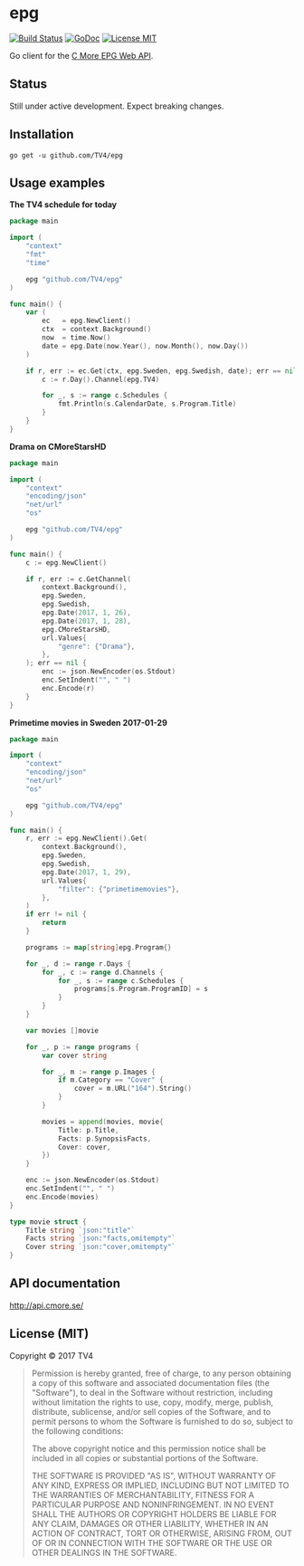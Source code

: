 # epg

[![Build Status](https://travis-ci.org/TV4/epg.svg?branch=master)](https://travis-ci.org/TV4/epg)
[![GoDoc](https://img.shields.io/badge/godoc-reference-blue.svg?style=flat)](https://godoc.org/github.com/TV4/epg)
[![License MIT](https://img.shields.io/badge/license-MIT-lightgrey.svg?style=flat)](https://github.com/TV4/epg#license-mit)

Go client for the [C More EPG Web API](http://api.cmore.se/).

## Status

Still under active development. Expect breaking changes.

## Installation

    go get -u github.com/TV4/epg

## Usage examples

**The TV4 schedule for today**

```go
package main

import (
	"context"
	"fmt"
	"time"

	epg "github.com/TV4/epg"
)

func main() {
	var (
		ec   = epg.NewClient()
		ctx  = context.Background()
		now  = time.Now()
		date = epg.Date(now.Year(), now.Month(), now.Day())
	)

	if r, err := ec.Get(ctx, epg.Sweden, epg.Swedish, date); err == nil {
		c := r.Day().Channel(epg.TV4)

		for _, s := range c.Schedules {
			fmt.Println(s.CalendarDate, s.Program.Title)
		}
	}
}
```

**Drama on CMoreStarsHD**

```go
package main

import (
	"context"
	"encoding/json"
	"net/url"
	"os"

	epg "github.com/TV4/epg"
)

func main() {
	c := epg.NewClient()

	if r, err := c.GetChannel(
		context.Background(),
		epg.Sweden,
		epg.Swedish,
		epg.Date(2017, 1, 26),
		epg.Date(2017, 1, 28),
		epg.CMoreStarsHD,
		url.Values{
			"genre": {"Drama"},
		},
	); err == nil {
		enc := json.NewEncoder(os.Stdout)
		enc.SetIndent("", " ")
		enc.Encode(r)
	}
}
```

**Primetime movies in Sweden 2017-01-29**

```go
package main

import (
	"context"
	"encoding/json"
	"net/url"
	"os"

	epg "github.com/TV4/epg"
)

func main() {
	r, err := epg.NewClient().Get(
		context.Background(),
		epg.Sweden,
		epg.Swedish,
		epg.Date(2017, 1, 29),
		url.Values{
			"filter": {"primetimemovies"},
		},
	)
	if err != nil {
		return
	}

	programs := map[string]epg.Program{}

	for _, d := range r.Days {
		for _, c := range d.Channels {
			for _, s := range c.Schedules {
				programs[s.Program.ProgramID] = s
			}
		}
	}

	var movies []movie

	for _, p := range programs {
		var cover string

		for _, m := range p.Images {
			if m.Category == "Cover" {
				cover = m.URL("164").String()
			}
		}

		movies = append(movies, movie{
			Title: p.Title,
			Facts: p.SynopsisFacts,
			Cover: cover,
		})
	}

	enc := json.NewEncoder(os.Stdout)
	enc.SetIndent("", " ")
	enc.Encode(movies)
}

type movie struct {
	Title string `json:"title"`
	Facts string `json:"facts,omitempty"`
	Cover string `json:"cover,omitempty"`
}
```

## API documentation

<http://api.cmore.se/>

## License (MIT)

Copyright © 2017 TV4

> Permission is hereby granted, free of charge, to any person obtaining
> a copy of this software and associated documentation files (the "Software"),
> to deal in the Software without restriction, including without limitation
> the rights to use, copy, modify, merge, publish, distribute, sublicense,
> and/or sell copies of the Software, and to permit persons to whom the
> Software is furnished to do so, subject to the following conditions:
>
> The above copyright notice and this permission notice shall be included
> in all copies or substantial portions of the Software.
>
> THE SOFTWARE IS PROVIDED "AS IS", WITHOUT WARRANTY OF ANY KIND,
> EXPRESS OR IMPLIED, INCLUDING BUT NOT LIMITED TO THE WARRANTIES
> OF MERCHANTABILITY, FITNESS FOR A PARTICULAR PURPOSE AND NONINFRINGEMENT.
> IN NO EVENT SHALL THE AUTHORS OR COPYRIGHT HOLDERS BE LIABLE FOR ANY CLAIM,
> DAMAGES OR OTHER LIABILITY, WHETHER IN AN ACTION OF CONTRACT,
> TORT OR OTHERWISE, ARISING FROM, OUT OF OR IN CONNECTION WITH THE SOFTWARE
> OR THE USE OR OTHER DEALINGS IN THE SOFTWARE.
